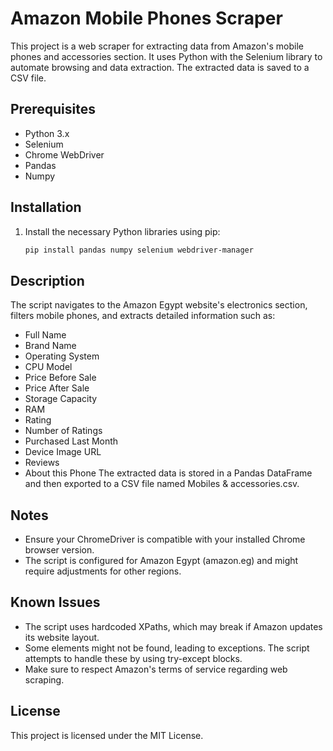 # Amazon Mobile Phones Scraper

This project is a web scraper for extracting data from Amazon's mobile phones and accessories section. It uses Python with the Selenium library to automate browsing and data extraction. The extracted data is saved to a CSV file.

## Prerequisites

- Python 3.x
- Selenium
- Chrome WebDriver
- Pandas
- Numpy

## Installation

1. Install the necessary Python libraries using pip:

   ```bash
   pip install pandas numpy selenium webdriver-manager

## Description
The script navigates to the Amazon Egypt website's electronics section, filters mobile phones, and extracts detailed information such as:

- Full Name
- Brand Name
- Operating System
- CPU Model
- Price Before Sale
- Price After Sale
- Storage Capacity
- RAM
- Rating
- Number of Ratings
- Purchased Last Month
- Device Image URL
- Reviews
- About this Phone
The extracted data is stored in a Pandas DataFrame and then exported to a CSV file named Mobiles & accessories.csv.

## Notes
* Ensure your ChromeDriver is compatible with your installed Chrome browser version.
* The script is configured for Amazon Egypt (amazon.eg) and might require adjustments for other regions.

## Known Issues
* The script uses hardcoded XPaths, which may break if Amazon updates its website layout.
* Some elements might not be found, leading to exceptions. The script attempts to handle these by using try-except blocks.
* Make sure to respect Amazon's terms of service regarding web scraping.

## License
This project is licensed under the MIT License.
